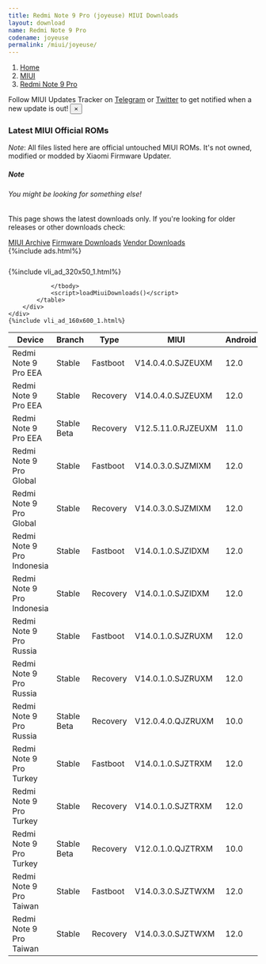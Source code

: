 ```yaml
---
title: Redmi Note 9 Pro (joyeuse) MIUI Downloads
layout: download
name: Redmi Note 9 Pro
codename: joyeuse
permalink: /miui/joyeuse/
---
```

<nav aria-label="breadcrumb">
    <ol class="breadcrumb">
        <li class="breadcrumb-item"><a href="/">Home</a></li>
        <li class="breadcrumb-item"><a href="/miui/">MIUI</a></li>
        <li class="breadcrumb-item active" aria-current="page"><a href="/miui/joyeuse/">Redmi Note 9 Pro</a></li>
    </ol>
</nav>
<div class="alert alert-primary alert-dismissible fade show" role="alert">
    Follow MIUI Updates Tracker on <a href="https://t.me/MIUIUpdatesTracker" class="alert-link">Telegram</a>
     or <a href="https://twitter.com/MiFwUpdater" class="alert-link">Twitter</a> to get notified when a new update is out!
    <button type="button" class="close" data-dismiss="alert" aria-label="Close">
        <span aria-hidden="true">&times;</span>
    </button>
</div>

### Latest MIUI Official ROMs
*Note*: All files listed here are official untouched MIUI ROMs. It's not owned, modified or modded by Xiaomi Firmware Updater.
<div class="card">
  <div class="card-body">
    <h5 class="card-title">Note</h5>
    <h6 class="card-subtitle mb-2 text-muted">You might be looking for something else!</h6>
    <p class="card-text">This page shows the latest downloads only.
     If you're looking for older releases or other downloads check:</p>
    <a href="/archive/miui/joyeuse/" class="card-link">MIUI Archive</a>
    <a href="/firmware/joyeuse/" class="card-link">Firmware Downloads</a>
    <a href="/vendor/joyeuse/" class="card-link">Vendor Downloads</a>
  </div>
</div>
{%include ads.html%}
<div class="row justify-content-center">
    <div class="col-10">
        <div class="table-responsive-md" style="margin-top: 25px;">
            {%include vli_ad_320x50_1.html%}
            <table id="miui" class="display dt-responsive nowrap compact table table-striped table-hover table-sm">
                <thead class="thead-dark">
                    <tr>
                        <th data-ref="device">Device</th>
                        <th data-ref="branch">Branch</th>
                        <th data-ref="type">Type</th>
                        <th data-ref="miui">MIUI</th>
                        <th data-ref="android">Android</th>
                        <th data-ref="size">Size</th>
                        <th data-ref="size">Date</th>
                        <th data-ref="link">Link</th>
                    </tr>
                </thead>
                <tbody>
                <tr><td>Redmi Note 9 Pro EEA</td><td>Stable</td><td>Fastboot</td><td>V14.0.4.0.SJZEUXM</td><td>12.0</td><td>4.9 GB</td><td>2023-04-06</td><td><a href="/miui/joyeuse/stable/V14.0.4.0.SJZEUXM/">Download</a></td></tr>
<tr><td>Redmi Note 9 Pro EEA</td><td>Stable</td><td>Recovery</td><td>V14.0.4.0.SJZEUXM</td><td>12.0</td><td>3.0 GB</td><td>2023-04-18</td><td><a href="/miui/joyeuse/stable/V14.0.4.0.SJZEUXM/">Download</a></td></tr>
<tr><td>Redmi Note 9 Pro EEA</td><td>Stable Beta</td><td>Recovery</td><td>V12.5.11.0.RJZEUXM</td><td>11.0</td><td>2.8 GB</td><td>2022-05-27</td><td><a href="/miui/joyeuse/stable beta/V12.5.11.0.RJZEUXM/">Download</a></td></tr>
<tr><td>Redmi Note 9 Pro Global</td><td>Stable</td><td>Fastboot</td><td>V14.0.3.0.SJZMIXM</td><td>12.0</td><td>4.9 GB</td><td>2023-03-07</td><td><a href="/miui/joyeuse/stable/V14.0.3.0.SJZMIXM/">Download</a></td></tr>
<tr><td>Redmi Note 9 Pro Global</td><td>Stable</td><td>Recovery</td><td>V14.0.3.0.SJZMIXM</td><td>12.0</td><td>2.9 GB</td><td>2023-03-27</td><td><a href="/miui/joyeuse/stable/V14.0.3.0.SJZMIXM/">Download</a></td></tr>
<tr><td>Redmi Note 9 Pro Indonesia</td><td>Stable</td><td>Fastboot</td><td>V14.0.1.0.SJZIDXM</td><td>12.0</td><td>4.5 GB</td><td>2023-03-16</td><td><a href="/miui/joyeuse/stable/V14.0.1.0.SJZIDXM/">Download</a></td></tr>
<tr><td>Redmi Note 9 Pro Indonesia</td><td>Stable</td><td>Recovery</td><td>V14.0.1.0.SJZIDXM</td><td>12.0</td><td>2.9 GB</td><td>2023-03-31</td><td><a href="/miui/joyeuse/stable/V14.0.1.0.SJZIDXM/">Download</a></td></tr>
<tr><td>Redmi Note 9 Pro Russia</td><td>Stable</td><td>Fastboot</td><td>V14.0.1.0.SJZRUXM</td><td>12.0</td><td>4.5 GB</td><td>2023-04-14</td><td><a href="/miui/joyeuse/stable/V14.0.1.0.SJZRUXM/">Download</a></td></tr>
<tr><td>Redmi Note 9 Pro Russia</td><td>Stable</td><td>Recovery</td><td>V14.0.1.0.SJZRUXM</td><td>12.0</td><td>2.9 GB</td><td>2023-04-28</td><td><a href="/miui/joyeuse/stable/V14.0.1.0.SJZRUXM/">Download</a></td></tr>
<tr><td>Redmi Note 9 Pro Russia</td><td>Stable Beta</td><td>Recovery</td><td>V12.0.4.0.QJZRUXM</td><td>10.0</td><td>2.6 GB</td><td>2021-04-14</td><td><a href="/miui/joyeuse/stable beta/V12.0.4.0.QJZRUXM/">Download</a></td></tr>
<tr><td>Redmi Note 9 Pro Turkey</td><td>Stable</td><td>Fastboot</td><td>V14.0.1.0.SJZTRXM</td><td>12.0</td><td>4.5 GB</td><td>2023-04-14</td><td><a href="/miui/joyeuse/stable/V14.0.1.0.SJZTRXM/">Download</a></td></tr>
<tr><td>Redmi Note 9 Pro Turkey</td><td>Stable</td><td>Recovery</td><td>V14.0.1.0.SJZTRXM</td><td>12.0</td><td>2.9 GB</td><td>2023-04-28</td><td><a href="/miui/joyeuse/stable/V14.0.1.0.SJZTRXM/">Download</a></td></tr>
<tr><td>Redmi Note 9 Pro Turkey</td><td>Stable Beta</td><td>Recovery</td><td>V12.0.1.0.QJZTRXM</td><td>10.0</td><td>2.5 GB</td><td>2020-10-13</td><td><a href="/miui/joyeuse/stable beta/V12.0.1.0.QJZTRXM/">Download</a></td></tr>
<tr><td>Redmi Note 9 Pro Taiwan</td><td>Stable</td><td>Fastboot</td><td>V14.0.3.0.SJZTWXM</td><td>12.0</td><td>4.4 GB</td><td>2023-03-07</td><td><a href="/miui/joyeuse/stable/V14.0.3.0.SJZTWXM/">Download</a></td></tr>
<tr><td>Redmi Note 9 Pro Taiwan</td><td>Stable</td><td>Recovery</td><td>V14.0.3.0.SJZTWXM</td><td>12.0</td><td>2.8 GB</td><td>2023-03-27</td><td><a href="/miui/joyeuse/stable/V14.0.3.0.SJZTWXM/">Download</a></td></tr>

                </tbody>
                <script>loadMiuiDownloads()</script>
            </table>
        </div>
    </div>
    {%include vli_ad_160x600_1.html%}
</div>
